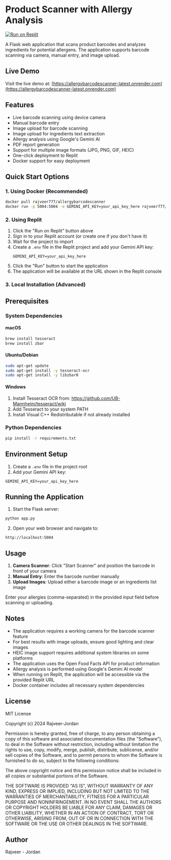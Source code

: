 # Product Scanner with Allergy Analysis

[![Run on Replit](https://replit.com/badge/github/rajveermakkar/AllergyBarcodeScanner)](https://replit.com/@RajveerMakkar1/allergyBarcodeConnect?v=1)

A Flask web application that scans product barcodes and analyzes ingredients for potential allergens. The application supports barcode scanning via camera, manual entry, and image upload.

## Live Demo
Visit the live demo at: [https://allergybarcodescanner-latest.onrender.com](https://allergybarcodescanner-latest.onrender.com)

## Features

- Live barcode scanning using device camera
- Manual barcode entry
- Image upload for barcode scanning
- Image upload for ingredients text extraction
- Allergy analysis using Google's Gemini AI
- PDF report generation
- Support for multiple image formats (JPG, PNG, GIF, HEIC)
- One-click deployment to Replit
- Docker support for easy deployment

## Quick Start Options

### 1. Using Docker (Recommended)
```bash
docker pull rajveer777/allergybarcodescanner
docker run -p 5004:5004 -e GEMINI_API_KEY=your_api_key_here rajveer777/allergybarcodescanner
```

### 2. Using Replit
1. Click the "Run on Replit" button above
2. Sign in to your Replit account (or create one if you don't have it)
3. Wait for the project to import
4. Create a `.env` file in the Replit project and add your Gemini API key:
   ```
   GEMINI_API_KEY=your_api_key_here
   ```
5. Click the "Run" button to start the application
6. The application will be available at the URL shown in the Replit console

### 3. Local Installation (Advanced)
## Prerequisites

### System Dependencies

#### macOS
```bash
brew install tesseract
brew install zbar
```

#### Ubuntu/Debian
```bash
sudo apt-get update
sudo apt-get install -y tesseract-ocr
sudo apt-get install -y libzbar0
```

#### Windows
1. Install Tesseract OCR from: https://github.com/UB-Mannheim/tesseract/wiki
2. Add Tesseract to your system PATH
3. Install Visual C++ Redistributable if not already installed

### Python Dependencies
```bash
pip install -r requirements.txt
```

## Environment Setup

1. Create a `.env` file in the project root
2. Add your Gemini API key:
```
GEMINI_API_KEY=your_api_key_here
```

## Running the Application

1. Start the Flask server:
```bash
python app.py
```

2. Open your web browser and navigate to:
```
http://localhost:5004
```

## Usage

1. **Camera Scanner**: Click "Start Scanner" and position the barcode in front of your camera
2. **Manual Entry**: Enter the barcode number manually
3. **Upload Images**: Upload either a barcode image or an ingredients list image

Enter your allergies (comma-separated) in the provided input field before scanning or uploading.

## Notes

- The application requires a working camera for the barcode scanner feature
- For best results with image uploads, ensure good lighting and clear images
- HEIC image support requires additional system libraries on some platforms
- The application uses the Open Food Facts API for product information
- Allergy analysis is performed using Google's Gemini AI model
- When running on Replit, the application will be accessible via the provided Replit URL
- Docker container includes all necessary system dependencies

## License

MIT License

Copyright (c) 2024 Rajveer-Jordan

Permission is hereby granted, free of charge, to any person obtaining a copy
of this software and associated documentation files (the "Software"), to deal
in the Software without restriction, including without limitation the rights
to use, copy, modify, merge, publish, distribute, sublicense, and/or sell
copies of the Software, and to permit persons to whom the Software is
furnished to do so, subject to the following conditions:

The above copyright notice and this permission notice shall be included in all
copies or substantial portions of the Software.

THE SOFTWARE IS PROVIDED "AS IS", WITHOUT WARRANTY OF ANY KIND, EXPRESS OR
IMPLIED, INCLUDING BUT NOT LIMITED TO THE WARRANTIES OF MERCHANTABILITY,
FITNESS FOR A PARTICULAR PURPOSE AND NONINFRINGEMENT. IN NO EVENT SHALL THE
AUTHORS OR COPYRIGHT HOLDERS BE LIABLE FOR ANY CLAIM, DAMAGES OR OTHER
LIABILITY, WHETHER IN AN ACTION OF CONTRACT, TORT OR OTHERWISE, ARISING FROM,
OUT OF OR IN CONNECTION WITH THE SOFTWARE OR THE USE OR OTHER DEALINGS IN THE
SOFTWARE.

## Author

Rajveer - Jordan
